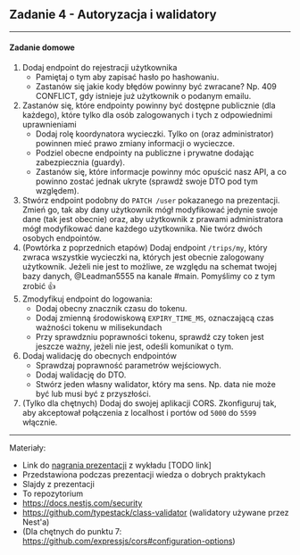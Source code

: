 ## Zadanie 4 - Autoryzacja i walidatory

--------

#### Zadanie domowe

1. Dodaj endpoint do rejestracji użytkownika
    - Pamiętaj o tym aby zapisać hasło po hashowaniu.
    - Zastanów się jakie kody błędów powinny być zwracane? Np. 409 CONFLICT, gdy istnieje już użytkownik o podanym emailu.
2. Zastanów się, które endpointy powinny być dostępne publicznie (dla każdego), które tylko dla osób zalogowanych i tych z odpowiednimi uprawnieniami  
   - Dodaj rolę koordynatora wycieczki. Tylko on (oraz administrator) powinnen mieć prawo zmiany informacji o wycieczce.
   - Podziel obecne endpointy na publiczne i prywatne dodając zabezpiecznia (guardy).
   - Zastanów się, które informacje powinny móc opuścić nasz API, a co powinno zostać jednak ukryte (sprawdź swoje DTO pod tym względem).
3. Stwórz endpoint podobny do `PATCH /user` pokazanego na prezentacji. Zmień go, tak aby dany użytkownik mógł modyfikować jedynie swoje dane (tak jest obecnie)
oraz, aby użytkownik z prawami administratora mógł modyfikować dane każdego użytkownika. Nie twórz dwóch osobych endpointów.
4. (Powtórka z poprzednich etapów) Dodaj endpoint `/trips/my`, który zwraca wszystkie wycieczki na, których jest obecnie zalogowany użytkownik. Jeżeli nie jest to możliwe, ze względu na schemat twojej bazy danych, @Leadman5555 na kanale #main. Pomyślimy co z tym zrobić :+1:
5. Zmodyfikuj endpoint do logowania:
   - Dodaj obecny znacznik czasu do tokenu.
   - Dodaj zmienną środowiskową `EXPIRY_TIME_MS`, oznaczającą czas ważności tokenu w milisekundach
   - Przy sprawdzniu poprawności tokenu, sprawdź czy token jest jeszcze ważny, jeżeli nie jest, odeśli komunikat o tym.
6. Dodaj walidację do obecnych endpointów
   - Sprawdzaj poprawność parametrów wejściowych.
   - Dodaj walidację do DTO.
   - Stwórz jeden własny walidator, który ma sens. Np. data nie może być lub musi być z przyszłości.
7. (Tylko dla chętnych) Dodaj do swojej aplikacji CORS. Zkonfiguruj tak, aby akceptował połączenia z localhost i portów od `5000` do `5599` włącznie.

---------

Materiały:

- Link do [nagrania prezentacji](TODO) z wykładu [TODO link]
- Przedstawiona podczas prezentacji wiedza o dobrych praktykach
- Slajdy z prezentacji
- To repozytorium
- https://docs.nestjs.com/security
- https://github.com/typestack/class-validator (walidatory używane przez Nest'a)
- (Dla chętnych do punktu 7: https://github.com/expressjs/cors#configuration-options)
